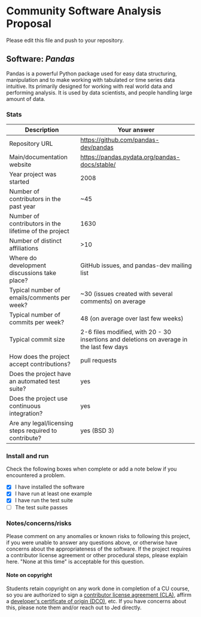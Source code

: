 # Community Software Analysis Proposal
Please edit this file and push to your repository.

## Software: *Pandas*

Pandas is a powerful Python package used for easy data structuring, manipulation and to make working with tabulated or time series data intuitive. Its primarily designed for working with real world data and performing analysis. It is used by data scientists, and people handling large  amount of data. 

### Stats

| Description | Your answer |
|---------|-----------|
| Repository URL |  https://github.com/pandas-dev/pandas  |
| Main/documentation website |  https://pandas.pydata.org/pandas-docs/stable/  |
| Year project was started | 2008  |
| Number of contributors in the past year | ~45 |
| Number of contributors in the lifetime of the project |  1630 |
| Number of distinct affiliations | >10 |
| Where do development discussions take place? | GitHub issues, and pandas-dev mailing list |
| Typical number of emails/comments per week? | ~30 (issues created with several comments) on average |
| Typical number of commits per week? | 48 (on average over last few weeks) |
| Typical commit size | 2-6 files  modified, with 20 - 30 insertions and deletions on average in the last few days |
| How does the project accept contributions? | pull requests |
| Does the project have an automated test suite? | yes |
| Does the project use continuous integration? | yes |
| Are any legal/licensing steps required to contribute? | yes (BSD 3) |

### Install and run

Check the following boxes when complete or add a note below if you
encountered a problem.

- [X] I have installed the software
- [X] I have run at least one example
- [X] I have run the test suite
- [ ] The test suite passes

### Notes/concerns/risks

Please comment on any anomalies or known risks to following this
project, if you were unable to answer any questions above, or
otherwise have concerns about the appropriateness of the software.  If
the project requires a contributor license agreement or other
procedural steps, please explain here.  "None at this time" is
acceptable for this question.

#### Note on copyright
Students retain copyright on any work done in completion of a CU
course, so you are authorized to sign a [contributor license
agreement (CLA)](https://en.wikipedia.org/wiki/Contributor_License_Agreement),
affirm a [developer's certificate of
origin (DCO)](https://en.wikipedia.org/wiki/Developer_Certificate_of_Origin),
etc.  If you have concerns about this, please note them and/or reach
out to Jed directly.

